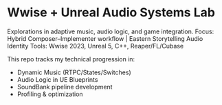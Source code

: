# Wwise + Unreal Audio Systems Lab
Explorations in adaptive music, audio logic, and game integration.
Focus: Hybrid Composer–Implementer workflow | Eastern Storytelling Audio Identity
Tools: Wwise 2023, Unreal 5, C++, Reaper/FL/Cubase

This repo tracks my technical progression in:
- Dynamic Music (RTPC/States/Switches)
- Audio Logic in UE Blueprints
- SoundBank pipeline development
- Profiling & optimization
